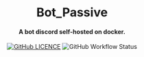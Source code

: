 <p align="center">
<h1 align="center">Bot_Passive</h1>
<h4 align="center">A bot discord self-hosted on docker.</h4>
</p>

<p align="center">
<a href="https://github.com/DevShimi92/bot_passive/blob/main/LICENSE"><img alt="GitHub LICENCE" src="https://img.shields.io/github/license/DevShimi92/bot_passive"></a>
<img alt="GitHub Workflow Status" src="https://img.shields.io/github/package-json/v/DevShimi92/bot_passive"></p>